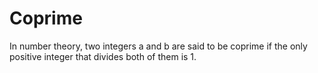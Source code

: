 # Coprime
In number theory, two integers a and b are said to be coprime if the only positive integer that divides both of them is 1.
